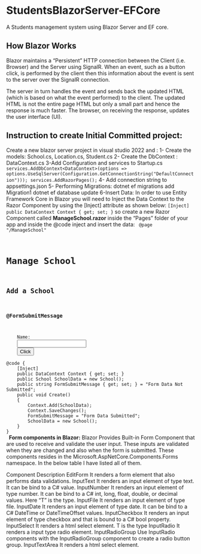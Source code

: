 # StudentsBlazorServer-EFCore

A Students management system using Blazor Server and EF core.

## How Blazor Works
Blazor maintains a “Persistent” HTTP connection between the Client (i.e. Browser) and the Server using SignalR. When an event, such as a button click, is performed by the client then this information about the event is sent to the server over the SignalR connection.

The server in turn handles the event and sends back the updated HTML (which is based on what the event performed) to the client. The updated HTML is not the entire page HTML but only a small part and hence the response is much faster. The browser, on receiving the response, updates the user interface (UI).

## Instruction to create Initial Committed project:
Create a new blazor server project in visual studio 2022 and :
1- Create the models: School.cs, Location.cs, Student.cs
2- Create the DbContext : DataContext.cs
3-Add  Configuration and services to Startup.cs 
    `services.AddDbContext<DataContext>(options =>
            options.UseSqlServer(Configuration.GetConnectionString("DefaultConnection")));
    services.AddRazorPages();`
4- Add connection string to appsettings.json
5- Performing Migrations:
    dotnet ef migrations add Migration1
    dotnet ef database update
6-Insert Data:
    In order to use Entity Framework Core in Blazor you will need to Inject the Data Context to the Razor Component by using the [Inject] attribute as shown below:
   `[Inject]
    public DataContext Context { get; set; }`
    so create a new Razor Component called <b>ManageSchool.razor</b> inside the “Pages” folder of your app and inside the @code inject and insert the data:
<code>
@page "/ManageSchool"
 
<h1 class="bg-info text-white">Manage School</h1>
<h2 class="text-success bg-light p-2">Add a School</h2>
<h3 class="text-warning bg-light p-2">@FormSubmitMessage</h3>
<div class="form-group">
    <label>Name:</label>
    <input class="form-control" type="text" @bind="SchoolData.Name" />
    <button class="m-1 btn btn-primary" @onclick="Create">Click</button>
</div>
@code {
    [Inject]
    public DataContext Context { get; set; }
    public School SchoolData = new School();
    public string FormSubmitMessage { get; set; } = "Form Data Not Submitted";
    public void Create()
    {
        Context.Add(SchoolData);
        Context.SaveChanges();  
        FormSubmitMessage = "Form Data Submitted";
        SchoolData = new School();
    }
}
 </code>  
<b>Form components in Blazor:</b>
Blazor Provides Built-in Form Component that are used to receive and validate the user input. These inputs are validated when they are changed and also when the form is submitted. These components resides in the Microsoft.AspNetCore.Components.Forms namespace. In the below table I have listed all of them.

Component	Description
EditForm	It renders a form element that also performs data validations.
InputText	It renders an input element of type text. It can be bind to a C# value.
InputNumber	It renders an input element of type number. It can be bind to a C# int, long, float, double, or decimal values. Here “T” is the type.
InputFile	It renders an input element of type file.
InputDate	It renders an input element of type date. It can be bind to a C# DateTime or DateTimeOffset values.
InputCheckbox	It renders an input element of type checkbox and that is bound to a C# bool property.
InputSelect	It renders a html select element. T is the type
InputRadio	It renders a input type radio element.
InputRadioGroup	Use InputRadio components with the InputRadioGroup component to create a radio button group.
InputTextArea	It renders a html select element.
    
    
